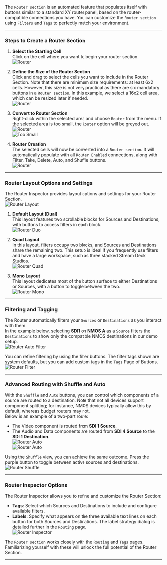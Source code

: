 The `Router section` is an automated feature that populates itself with buttons similar to a standard XY router panel, based on the router-compatible connections you have. You can customize the `Router section` using `Filters` and `Tags` to perfectly match your environment.

---

### Steps to Create a Router Section

1. **Select the Starting Cell**  
   Click on the cell where you want to begin your router section.  
   ![Router](images/router/router_1.png)

2. **Define the Size of the Router Section**  
   Click and drag to select the cells you want to include in the Router Section. Note that there are minimum size requirements: at least 6x2 cells. However, this size is not very practical as there are six mandatory buttons in a `Router section`. In this example, we select a 16x2 cell area, which can be resized later if needed.  
   ![Router](images/router/router_2.png)

3. **Convert to Router Section**  
   Right-click within the selected area and choose `Router` from the menu. If the selected area is too small, the `Router` option will be greyed out.  
   ![Router](images/router/router_3.png)  
   ![Too Small](images/router/router_to_small.png)

4. **Router Creation**  
   The selected cells will now be converted into a `Router section`. It will automatically populate with all `Router Enabled` connections, along with Filter, Take, Delete, Auto, and Shuffle buttons.  
   ![Router](images/router/router_4.png)

---

### Router Layout Options and Settings

The Router Inspector provides layout options and settings for your Router Section.  
![Router Layout](images/router/router_inspector2.png)

1. **Default Layout (Dual)**  
   This layout features two scrollable blocks for Sources and Destinations, with buttons to access filters in each block.  
   ![Router Duo](images/router/router_duo.png)

2. **Quad Layout**  
   In this layout, filters occupy two blocks, and Sources and Destinations share the remaining two. This setup is ideal if you frequently use filters and have a large workspace, such as three stacked Stream Deck Studios.  
   ![Router Quad](images/router/router_quad.png)

3. **Mono Layout**  
   This layout dedicates most of the button surface to either Destinations or Sources, with a button to toggle between the two.  
   ![Router Mono](images/router/router_mono.png)

---

### Filtering and Tagging

The Router automatically filters your `Sources` or `Destinations` as you interact with them.  
In the example below, selecting **SDI1** on **NMOS A** as a `Source` filters the `Destinations` to show only the compatible NMOS destinations in our demo setup.  
![Router Auto Filter](images/router/router_auto_filter.png)

You can refine filtering by using the filter buttons. The filter tags shown are system defaults, but you can add custom tags in the `Tags` Page of Buttons.  
![Router Filter](images/router/router_filter.png)

---

### Advanced Routing with Shuffle and Auto

With the `Shuffle` and `Auto` buttons, you can control which components of a source are routed to a destination. Note that not all devices support component splitting; for instance, NMOS devices typically allow this by default, whereas budget routers may not.  
Below is an example of a two-part route:  
- The Video component is routed from **SDI 1 Source**.  
- The Audio and Data components are routed from **SDI 4 Source** to the **SDI 1 Destination**.  
![Router Auto](images/router/router_auto_1.png)  
![Router Auto](images/router/router_auto_2.png)

Using the `Shuffle` view, you can achieve the same outcome. Press the purple button to toggle between active sources and destinations.  
![Router Shuffle](images/router/router_shufle.png)

---

### Router Inspector Options

The Router Inspector allows you to refine and customize the Router Section:  
- **Tags**: Select which Sources and Destinations to include and configure available filters.  
- **Labels**: Specify what appears on the three available text lines on each button for both Sources and Destinations. The label strategy dialog is detailed further in the `Routing` page.  
![Router Inspector](images/router/router_inspector_3.png)

The `Router section` works closely with the `Routing` and `Tags` pages. Familiarizing yourself with these will unlock the full potential of the Router Section.

---